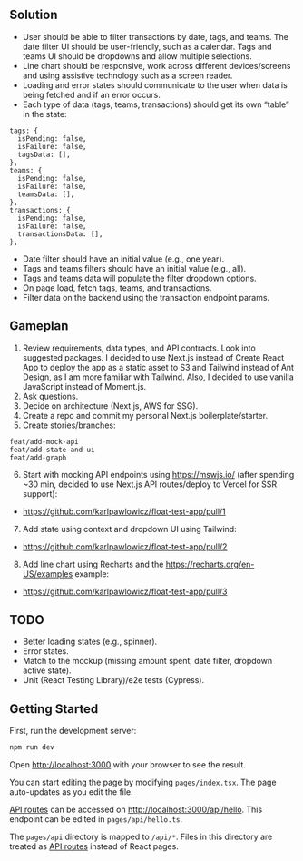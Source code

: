 ## Solution

- User should be able to filter transactions by date, tags, and teams. The date filter UI should be user-friendly, such as a calendar. Tags and teams UI should be dropdowns and allow multiple selections.
- Line chart should be responsive, work across different devices/screens and using assistive technology such as a screen reader.
- Loading and error states should communicate to the user when data is being fetched and if an error occurs.
- Each type of data (tags, teams, transactions) should get its own “table” in the state:

```shell
tags: {
  isPending: false,
  isFailure: false,
  tagsData: [],
},
teams: {
  isPending: false,
  isFailure: false,
  teamsData: [],
},
transactions: {
  isPending: false,
  isFailure: false,
  transactionsData: [],
},
```

- Date filter should have an initial value (e.g., one year).
- Tags and teams filters should have an initial value (e.g., all).
- Tags and teams data will populate the filter dropdown options.
- On page load, fetch tags, teams, and transactions.
- Filter data on the backend using the transaction endpoint params.

## Gameplan

1. Review requirements, data types, and API contracts. Look into suggested packages. I decided to use Next.js instead of Create React App to deploy the app as a static asset to S3 and Tailwind instead of Ant Design, as I am more familiar with Tailwind. Also, I decided to use vanilla JavaScript instead of Moment.js.
2. Ask questions.
3. Decide on architecture (Next.js, AWS for SSG).
4. Create a repo and commit my personal Next.js boilerplate/starter.
5. Create stories/branches:

```shell
feat/add-mock-api
feat/add-state-and-ui
feat/add-graph
```

6. Start with mocking API endpoints using https://mswjs.io/ (after spending ~30 min, decided to use Next.js API routes/deploy to Vercel for SSR support):

- https://github.com/karlpawlowicz/float-test-app/pull/1

7. Add state using context and dropdown UI using Tailwind:

- https://github.com/karlpawlowicz/float-test-app/pull/2

8. Add line chart using Recharts and the https://recharts.org/en-US/examples example:

- https://github.com/karlpawlowicz/float-test-app/pull/3

## TODO

- Better loading states (e.g., spinner).
- Error states.
- Match to the mockup (missing amount spent, date filter, dropdown active state).
- Unit (React Testing Library)/e2e tests (Cypress).

## Getting Started

First, run the development server:

```bash
npm run dev
```

Open [http://localhost:3000](http://localhost:3000) with your browser to see the result.

You can start editing the page by modifying `pages/index.tsx`. The page auto-updates as you edit the file.

[API routes](https://nextjs.org/docs/api-routes/introduction) can be accessed on [http://localhost:3000/api/hello](http://localhost:3000/api/hello). This endpoint can be edited in `pages/api/hello.ts`.

The `pages/api` directory is mapped to `/api/*`. Files in this directory are treated as [API routes](https://nextjs.org/docs/api-routes/introduction) instead of React pages.
